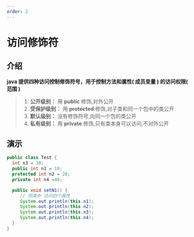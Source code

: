```yaml
---
order: 2
---
```

# 访问修饰符
<!-- more -->

## 介绍
**java 提供四种访问控制修饰符号，用于控制方法和属性( 成员变量 ) 的访问权限( 范围 )**
> 
> 1. **公开级别：** 用 **public** 修饰,对外公开
> 2. **受保护级别：** 用 **protected** 修饰,对子类和同一个包中的类公开
> 3. **默认级别：** 没有修饰符号,向同一个包的类公开
> 4. **私有级别：** 用 **private** 修饰,只有类本身可以访问,不对外公开

## 演示
 ```java
 public class Test {
   int n3 = 30;
   public int n1 = 10;
   protected int n2 = 20;
   private int n4 =40;

   public void setN1() {
      // 同类中 访问四个属性
      System.out.println(this.n1);
      System.out.println(this.n2);
      System.out.println(this.n3);
      System.out.println(this.n4);
   }
}
 ```
